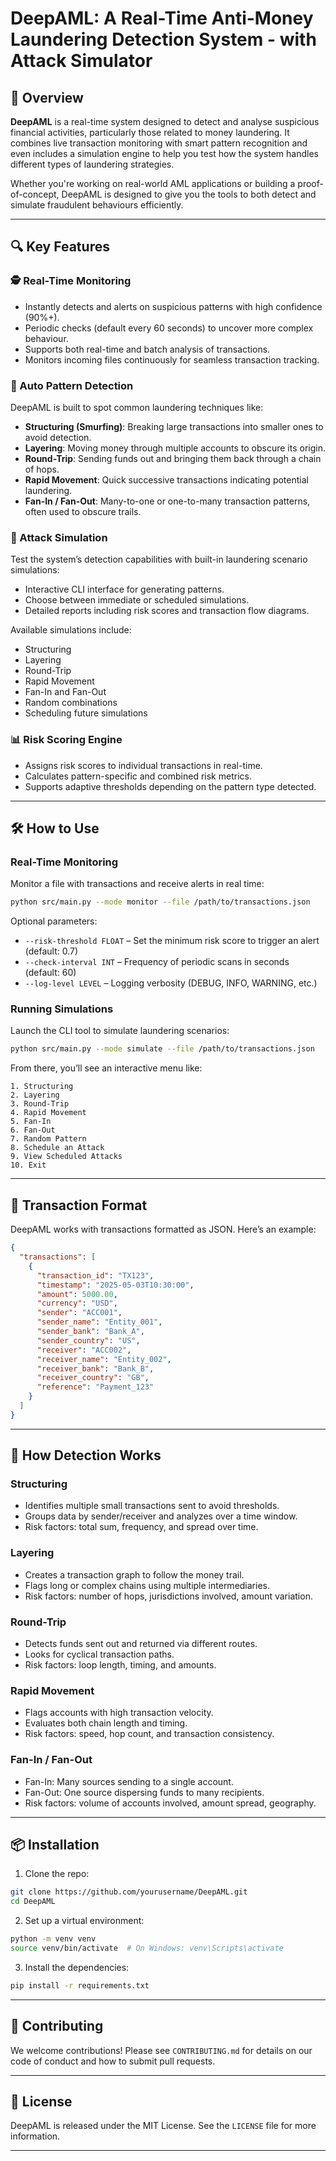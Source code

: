 # DeepAML: A Real-Time Anti-Money Laundering Detection System - with Attack Simulator 

## 🚀 Overview

**DeepAML** is a real-time system designed to detect and analyse suspicious financial activities, particularly those related to money laundering. It combines live transaction monitoring with smart pattern recognition and even includes a simulation engine to help you test how the system handles different types of laundering strategies.

Whether you're working on real-world AML applications or building a proof-of-concept, DeepAML is designed to give you the tools to both detect and simulate fraudulent behaviours efficiently.

---

## 🔍 Key Features

### 🕵️ Real-Time Monitoring

* Instantly detects and alerts on suspicious patterns with high confidence (90%+).
* Periodic checks (default every 60 seconds) to uncover more complex behaviour.
* Supports both real-time and batch analysis of transactions.
* Monitors incoming files continuously for seamless transaction tracking.

### 🧠 Auto Pattern Detection

DeepAML is built to spot common laundering techniques like:

* **Structuring (Smurfing)**: Breaking large transactions into smaller ones to avoid detection.
* **Layering**: Moving money through multiple accounts to obscure its origin.
* **Round-Trip**: Sending funds out and bringing them back through a chain of hops.
* **Rapid Movement**: Quick successive transactions indicating potential laundering.
* **Fan-In / Fan-Out**: Many-to-one or one-to-many transaction patterns, often used to obscure trails.

### 🧪 Attack Simulation

Test the system’s detection capabilities with built-in laundering scenario simulations:

* Interactive CLI interface for generating patterns.
* Choose between immediate or scheduled simulations.
* Detailed reports including risk scores and transaction flow diagrams.

Available simulations include:

* Structuring
* Layering
* Round-Trip
* Rapid Movement
* Fan-In and Fan-Out
* Random combinations
* Scheduling future simulations

### 📊 Risk Scoring Engine

* Assigns risk scores to individual transactions in real-time.
* Calculates pattern-specific and combined risk metrics.
* Supports adaptive thresholds depending on the pattern type detected.

---

## 🛠️ How to Use

### Real-Time Monitoring

Monitor a file with transactions and receive alerts in real time:

```bash
python src/main.py --mode monitor --file /path/to/transactions.json
```

Optional parameters:

* `--risk-threshold FLOAT` – Set the minimum risk score to trigger an alert (default: 0.7)
* `--check-interval INT` – Frequency of periodic scans in seconds (default: 60)
* `--log-level LEVEL` – Logging verbosity (DEBUG, INFO, WARNING, etc.)

### Running Simulations

Launch the CLI tool to simulate laundering scenarios:

```bash
python src/main.py --mode simulate --file /path/to/transactions.json
```

From there, you’ll see an interactive menu like:

```
1. Structuring
2. Layering
3. Round-Trip
4. Rapid Movement
5. Fan-In
6. Fan-Out
7. Random Pattern
8. Schedule an Attack
9. View Scheduled Attacks
10. Exit
```

---

## 📄 Transaction Format

DeepAML works with transactions formatted as JSON. Here’s an example:

```json
{
  "transactions": [
    {
      "transaction_id": "TX123",
      "timestamp": "2025-05-03T10:30:00",
      "amount": 5000.00,
      "currency": "USD",
      "sender": "ACC001",
      "sender_name": "Entity_001",
      "sender_bank": "Bank_A",
      "sender_country": "US",
      "receiver": "ACC002",
      "receiver_name": "Entity_002",
      "receiver_bank": "Bank_B",
      "receiver_country": "GB",
      "reference": "Payment_123"
    }
  ]
}
```

---

## 🧩 How Detection Works

### Structuring

* Identifies multiple small transactions sent to avoid thresholds.
* Groups data by sender/receiver and analyzes over a time window.
* Risk factors: total sum, frequency, and spread over time.

### Layering

* Creates a transaction graph to follow the money trail.
* Flags long or complex chains using multiple intermediaries.
* Risk factors: number of hops, jurisdictions involved, amount variation.

### Round-Trip

* Detects funds sent out and returned via different routes.
* Looks for cyclical transaction paths.
* Risk factors: loop length, timing, and amounts.

### Rapid Movement

* Flags accounts with high transaction velocity.
* Evaluates both chain length and timing.
* Risk factors: speed, hop count, and transaction consistency.

### Fan-In / Fan-Out

* Fan-In: Many sources sending to a single account.
* Fan-Out: One source dispersing funds to many recipients.
* Risk factors: volume of accounts involved, amount spread, geography.

---

## 📦 Installation

1. Clone the repo:

```bash
git clone https://github.com/yourusername/DeepAML.git
cd DeepAML
```

2. Set up a virtual environment:

```bash
python -m venv venv
source venv/bin/activate  # On Windows: venv\Scripts\activate
```

3. Install the dependencies:

```bash
pip install -r requirements.txt
```

---

## 🤝 Contributing

We welcome contributions! Please see `CONTRIBUTING.md` for details on our code of conduct and how to submit pull requests.

---

## 📜 License

DeepAML is released under the MIT License. See the `LICENSE` file for more information.

---
